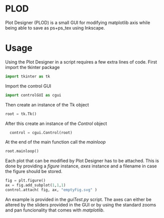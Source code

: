 # PLOD
Plot Designer (PLOD) is a small GUI for modifying matplotlib axis while being able to save as ps+ps_tex using Inkscape.

# Usage
Using the Plot Designer in a script requires a few extra lines of code.
First import the tkinter package
```python
import tkinter as tk
```

Import the control GUI
```python
import controlGUI as cgui
```

Then create an instance of the Tk object
```python
root = tk.Tk()
```

After this create an instance of the *Control* object
```python
  control = cgui.Control(root)
```

At the end of the main function call the *mainloop*
```python
root.mainloop()
```

Each plot that can be modified by Plot Designer has to be attached.
This is done by providing a *figure* instance, *axes* instance and a
filename in case the figure should be stored.

```python
fig = plt.figure()
ax = fig.add_subplot(1,1,1)
control.attach( fig, ax, "emptyFig.svg" )
```

An example is provided in the *guiTest.py* script.
The axes can either be altered by the sliders provided in the GUI or
by using the standard zooms and pan funcionality that comes with *matplotlib*.
